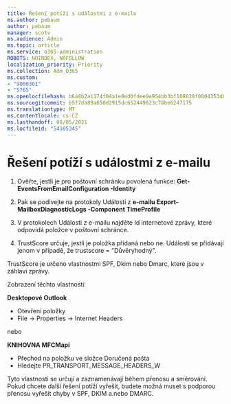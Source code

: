 ```yaml
---
title: Řešení potíží s událostmi z e-mailu
ms.author: pebaum
author: pebaum
manager: scotv
ms.audience: Admin
ms.topic: article
ms.service: o365-administration
ROBOTS: NOINDEX, NOFOLLOW
localization_priority: Priority
ms.collection: Adm_O365
ms.custom:
- "9000301"
- "5765"
ms.openlocfilehash: b6a8b2a1174f04a1e0ed0fdee9a954bb3bf108038f0804353d84755e490f5f47
ms.sourcegitcommit: b5f7da89a650d2915dc652449623c78be6247175
ms.translationtype: MT
ms.contentlocale: cs-CZ
ms.lasthandoff: 08/05/2021
ms.locfileid: "54105345"
---
```

# <a name="troubleshooting-events-from-email"></a>Řešení potíží s událostmi z e-mailu

1. Ověřte, jestli je pro poštovní schránku povolená funkce: **Get-EventsFromEmailConfiguration -Identity <mailbox>**

2. Pak se podívejte na protokoly Události z **e-mailu Export-MailboxDiagnosticLogs <mailbox> -Component TimeProfile**

3. V protokolech Události z e-mailu najděte Id internetové zprávy, které odpovídá položce v poštovní schránce.  

4. TrustScore určuje, jestli je položka přidaná nebo ne. Události se přidávají jenom v případě, že trustscore = "Důvěryhodný".

TrustScore je určeno vlastnostmi SPF, Dkim nebo Dmarc, které jsou v záhlaví zprávy.

Zobrazení těchto vlastností:

**Desktopové Outlook**

- Otevření položky
- File -> Properties -> Internet Headers

nebo

**KNIHOVNA MFCMapi**

- Přechod na položku ve složce Doručená pošta
- Hledejte PR_TRANSPORT_MESSAGE_HEADERS_W

Tyto vlastnosti se určují a zaznamenávají během přenosu a směrování. Pokud chcete další řešení potíží vyřešit, budete možná muset s podporou přenosu vyřešit chyby v SPF, DKIM a.nebo DMARC.